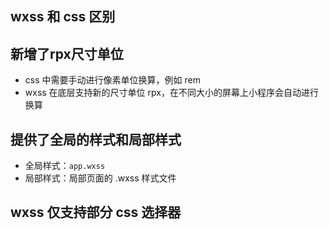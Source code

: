 ## wxss 和 css 区别

## 新增了rpx尺寸单位

- css 中需要手动进行像素单位换算，例如 rem
- wxss 在底层支持新的尺寸单位 rpx，在不同大小的屏幕上小程序会自动进行换算

## 提供了全局的样式和局部样式

- 全局样式：`app.wxss`
- 局部样式：局部页面的 .wxss 样式文件

## wxss 仅支持部分 css 选择器

